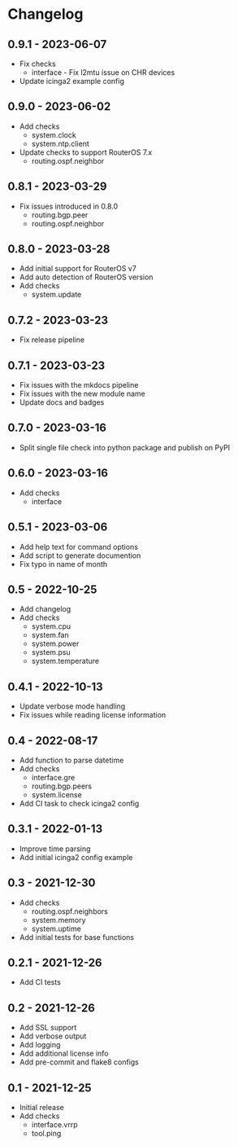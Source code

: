 Changelog
=========

0.9.1 - 2023-06-07
------------------

- Fix checks
  - interface - Fix l2mtu issue on CHR devices
- Update icinga2 example config

0.9.0 - 2023-06-02
------------------

- Add checks
  - system.clock
  - system.ntp.client
- Update checks to support RouterOS 7.x
  - routing.ospf.neighbor

0.8.1 - 2023-03-29
------------------

- Fix issues introduced in 0.8.0
  - routing.bgp.peer
  - routing.ospf.neighbor

0.8.0 - 2023-03-28
------------------

- Add initial support for RouterOS v7
- Add auto detection of RouterOS version
- Add checks
  - system.update

0.7.2 - 2023-03-23
------------------

- Fix release pipeline

0.7.1 - 2023-03-23
------------------

- Fix issues with the mkdocs pipeline
- Fix issues with the new module name
- Update docs and badges

0.7.0 - 2023-03-16
------------------

- Split single file check into python package and publish on PyPI

0.6.0 - 2023-03-16
------------------

- Add checks
  - interface

0.5.1 - 2023-03-06
------------------

- Add help text for command options
- Add script to generate documention
- Fix typo in name of month

0.5 - 2022-10-25
----------------

- Add changelog
- Add checks
  - system.cpu
  - system.fan
  - system.power
  - system.psu
  - system.temperature

0.4.1 - 2022-10-13
------------------

- Update verbose mode handling
- Fix issues while reading license information

0.4 - 2022-08-17
----------------

- Add function to parse datetime
- Add checks
  - interface.gre
  - routing.bgp.peers
  - system.license
- Add CI task to check icinga2 config

0.3.1 - 2022-01-13
------------------

- Improve time parsing
- Add initial icinga2 config example

0.3 - 2021-12-30
----------------

- Add checks
  - routing.ospf.neighbors
  - system.memory
  - system.uptime
- Add initial tests for base functions

0.2.1 - 2021-12-26
------------------

- Add CI tests

0.2 - 2021-12-26
----------------

- Add SSL support
- Add verbose output
- Add logging
- Add additional license info
- Add pre-commit and flake8 configs

0.1 - 2021-12-25
----------------

- Initial release
- Add checks
  - interface.vrrp
  - tool.ping
